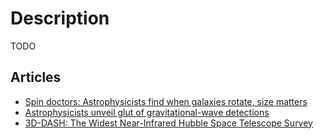 # Description

TODO


## Articles

- [Spin doctors: Astrophysicists find when galaxies rotate, size matters](https://www.scienceinpublic.com.au/media-releases/spin-doctors-astrophysicists-find-when-galaxies-rotate-size-matters)
- [Astrophysicists unveil glut of gravitational-wave detections](https://www.nature.com/articles/d41586-021-03089-y)
- [3D-DASH: The Widest Near-Infrared Hubble Space Telescope Survey](https://arxiv.org/abs/2206.01156)
